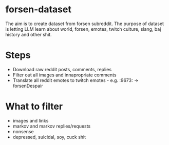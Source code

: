 # forsen-dataset

The aim is to create dataset from forsen subreddit.
The purpose of dataset is letting LLM learn about world, forsen, emotes, twitch culture, slang, baj history and other shit.

# Steps

- Download raw reddit posts, comments, replies
- Filter out all images and innapropriate comments
- Translate all reddit emotes to twitch emotes - e.g. :9673: -> forsenDespair

# What to filter

- images and links
- markov and markov replies/requests
- nonsense
- depressed, suicidal, soy, cuck shit
